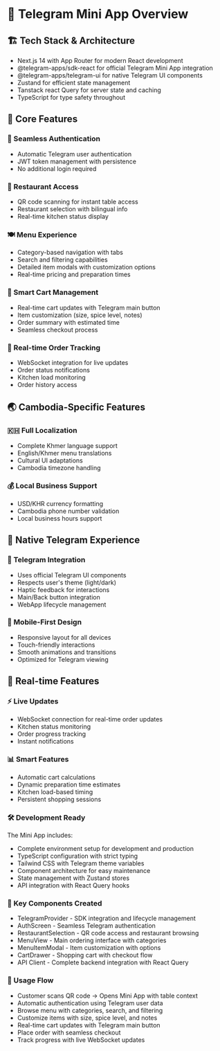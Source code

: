# 🎯 Telegram Mini App Overview
## 🏗️ Tech Stack & Architecture

* Next.js 14 with App Router for modern React development
* @telegram-apps/sdk-react for official Telegram Mini App integration
* @telegram-apps/telegram-ui for native Telegram UI components
* Zustand for efficient state management
* Tanstack react Query for server state and caching
* TypeScript for type safety throughout

## 📱 Core Features
### 🔐 Seamless Authentication

* Automatic Telegram user authentication
* JWT token management with persistence
* No additional login required

### 🏪 Restaurant Access

* QR code scanning for instant table access
* Restaurant selection with bilingual info
* Real-time kitchen status display

### 🍽️ Menu Experience

* Category-based navigation with tabs
* Search and filtering capabilities
* Detailed item modals with customization options
* Real-time pricing and preparation times

### 🛒 Smart Cart Management

* Real-time cart updates with Telegram main button
* Item customization (size, spice level, notes)
* Order summary with estimated time
* Seamless checkout process

### 📲 Real-time Order Tracking

* WebSocket integration for live updates
* Order status notifications
* Kitchen load monitoring
* Order history access

## 🌏 Cambodia-Specific Features
### 🇰🇭 Full Localization

* Complete Khmer language support
* English/Khmer menu translations
* Cultural UI adaptations
* Cambodia timezone handling

### 💰 Local Business Support

* USD/KHR currency formatting
* Cambodia phone number validation
* Local business hours support

## 🎨 Native Telegram Experience
### 🎯 Telegram Integration

* Uses official Telegram UI components
* Respects user's theme (light/dark)
* Haptic feedback for interactions
* Main/Back button integration
* WebApp lifecycle management

### 📱 Mobile-First Design

* Responsive layout for all devices
* Touch-friendly interactions
* Smooth animations and transitions
* Optimized for Telegram viewing

## 🔄 Real-time Features
### ⚡ Live Updates

* WebSocket connection for real-time order updates
* Kitchen status monitoring
* Order progress tracking
* Instant notifications

### 📊 Smart Features

* Automatic cart calculations
* Dynamic preparation time estimates
* Kitchen load-based timing
* Persistent shopping sessions

### 🛠️ Development Ready
The Mini App includes:

* Complete environment setup for development and production
* TypeScript configuration with strict typing
* Tailwind CSS with Telegram theme variables
* Component architecture for easy maintenance
* State management with Zustand stores
* API integration with React Query hooks

### 📂 Key Components Created

* TelegramProvider - SDK integration and lifecycle management
* AuthScreen - Seamless Telegram authentication
* RestaurantSelection - QR code access and restaurant browsing
* MenuView - Main ordering interface with categories
* MenuItemModal - Item customization with options
* CartDrawer - Shopping cart with checkout flow
* API Client - Complete backend integration with React Query

### 🚀 Usage Flow

* Customer scans QR code → Opens Mini App with table context
* Automatic authentication using Telegram user data
* Browse menu with categories, search, and filtering
* Customize items with size, spice level, and notes
* Real-time cart updates with Telegram main button
* Place order with seamless checkout
* Track progress with live WebSocket updates
